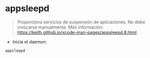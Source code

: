 # appsleepd

> Proporciona servicios de suspensión de aplicaciones.
> No debe invocarse manualmente.
> Más información: <https://keith.github.io/xcode-man-pages/appsleepd.8.html>.

- Inicia el daemon:

`appsleepd`
